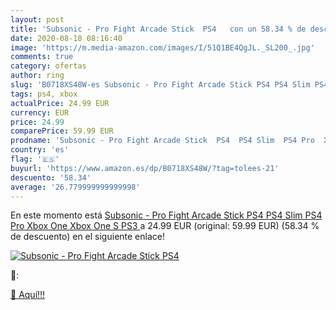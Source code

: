 ```yaml
---
layout: post
title: 'Subsonic - Pro Fight Arcade Stick  PS4   con un 58.34 % de descuento'
date: 2020-08-18 08:16:40
image: 'https://m.media-amazon.com/images/I/51Q1BE4QgJL._SL200_.jpg'
comments: true
category: ofertas
author: ring
slug: 'B0718XS48W-es Subsonic - Pro Fight Arcade Stick PS4 PS4 Slim PS4 Pro...'
tags: ps4, xbox
actualPrice: 24.99 EUR
currency: EUR
price: 24.99
comparePrice: 59.99 EUR
prodname: 'Subsonic - Pro Fight Arcade Stick  PS4  PS4 Slim  PS4 Pro  Xbox One  Xbox One S  PS3 '
country: 'es'
flag: '🇪🇸'
buyurl: 'https://www.amazon.es/dp/B0718XS48W/?tag=tolees-21'
descuento: '58.34'
average: '26.779999999999998'
---
```


En este momento está [Subsonic - Pro Fight Arcade Stick  PS4  PS4 Slim  PS4 Pro  Xbox One  Xbox One S  PS3 ](https://www.amazon.es/dp/B0718XS48W/?tag=tolees-21) a 24.99 EUR (original: 59.99 EUR) (58.34 %  de descuento) en el siguiente enlace!

[![Subsonic - Pro Fight Arcade Stick  PS4  ](https://m.media-amazon.com/images/I/51Q1BE4QgJL._SL200_.jpg)](https://www.amazon.es/dp/B0718XS48W/?tag=tolees-21)

🔎:


[🛒 Aquí!!!](https://www.amazon.es/dp/B0718XS48W/?tag=tolees-21)
